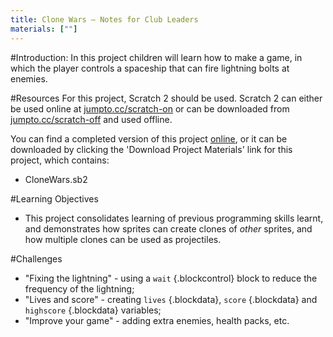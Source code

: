 ```yaml
---
title: Clone Wars — Notes for Club Leaders
materials: [""]
---
```


#Introduction:
In this project children will learn how to make a game, in which the player controls a spaceship that can fire lightning bolts at enemies.

#Resources
For this project, Scratch 2 should be used. Scratch 2 can either be used online at [jumpto.cc/scratch-on](http://jumpto.cc/scratch-on) or can be downloaded from [jumpto.cc/scratch-off](http://jumpto.cc/scratch-off) and used offline.

You can find a completed version of this project <a href="http://scratch.mit.edu/projects/46018140/#editor">online</a>, or it can be downloaded by clicking the 'Download Project Materials' link for this project, which contains:

+ CloneWars.sb2

#Learning Objectives
+ This project consolidates learning of previous programming skills learnt, and demonstrates how sprites can create clones of _other_ sprites, and how multiple clones can be used as projectiles.

#Challenges
+ "Fixing the lightning" - using a `wait` {.blockcontrol} block to reduce the frequency of the lightning;
+ "Lives and score" - creating `lives` {.blockdata}, `score` {.blockdata} and `highscore` {.blockdata} variables;
+ "Improve your game" - adding extra enemies, health packs, etc.